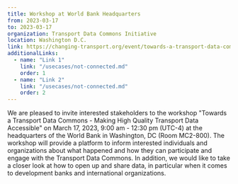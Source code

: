 ```yaml
---
title: Workshop at World Bank Headquarters
from: 2023-03-17
to: 2023-03-17
organization: Transport Data Commons Initiative
location: Washington D.C.
link: https://changing-transport.org/event/towards-a-transport-data-commons-workshop-at-world-bank-headquarters-in-washington-d-c-linked-to-transforming-transportation/
additionalLinks:
  - name: "Link 1"    
    link: "/usecases/not-connected.md"
    order: 1
  - name: "Link 2"    
    link: "/usecases/not-connected.md"
    order: 2
---
```


We are pleased to invite interested stakeholders to the workshop "Towards a Transport Data Commons - Making High Quality Transport Data Accessible" on March 17, 2023, 9:00 am - 12:30 pm (UTC-4) at the headquarters of the World Bank in Washington, DC (Room MC2-800). The workshop will provide a platform to inform interested individuals and organizations about what happened and how they can participate and engage with the Transport Data Commons. In addition, we would like to take a closer look at how to open up and share data, in particular when it comes to development banks and international organizations.

